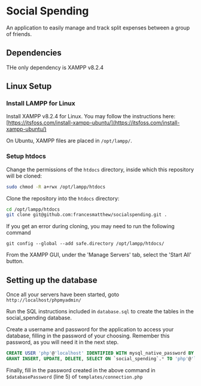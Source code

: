 # Social Spending

An application to easily manage and track split expenses between a group of friends.

## Dependencies

THe only dependency is XAMPP v8.2.4

## Linux Setup

### Install LAMPP for Linux

Install XAMPP v8.2.4 for Linux. You may follow the instructions here: [https://itsfoss.com/install-xampp-ubuntu/](https://itsfoss.com/install-xampp-ubuntu/)

On Ubuntu, XAMPP files are placed in `/opt/lampp/`.

### Setup htdocs

Change the permissions of the `htdocs` directory, inside which this repository will be cloned:

``` bash
sudo chmod -R a+rwx /opt/lampp/htdocs
```

Clone the repository into the `htdocs` directory:

```bash
cd /opt/lampp/htdocs
git clone git@github.com:francesmatthew/socialspending.git .
```

If you get an error during cloning, you may need to run the following command

```
git config --global --add safe.directory /opt/lampp/htdocs/
```

From the XAMPP GUI, under the 'Manage Servers' tab, select the 'Start All' button.

## Setting up the database

Once all your servers have been started, goto `http://localhost/phpmyadmin/`

Run the SQL instructions included in `database.sql` to create the tables in the social_spending database.

Create a username and password for the application to access your database, filling in the password of your choosing.
Remember this password, as you will need it in the next step.
```sql
CREATE USER 'php'@'localhost' IDENTIFIED WITH mysql_native_password BY 'password';
GRANT INSERT, UPDATE, DELETE, SELECT ON `social_spending`.* TO 'php'@'localhost';
```

Finally, fill in the password created in the above command in `$databasePassword` (line 5) of `templates/connection.php`
